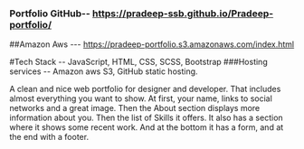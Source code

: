 ### Portfolio GitHub--  https://pradeep-ssb.github.io/Pradeep-portfolio/
##Amazon Aws --- https://pradeep-portfolio.s3.amazonaws.com/index.html

#Tech Stack -- JavaScript, HTML, CSS, SCSS, Bootstrap
###Hosting services -- Amazon aws S3, GitHub static hosting.


A clean and nice web portfolio for designer and developer. That includes almost everything you want to show. At first, your name, links to social networks and a great image. Then the About section displays more information about you. Then the list of Skills it offers. It also has a section where it shows some recent work. And at the bottom it has a form, and at the end with a footer.
